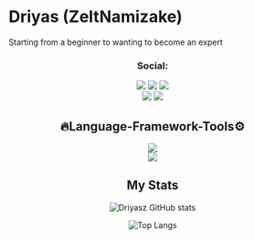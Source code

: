 # Driyas (ZeltNamizake)
Starting from a beginner to wanting to become an expert 
<div align="center">

### Social:
<div align="center">
<img src="https://img.shields.io/badge/instagram-pink?style=for-the-badge&logo=instagram">
<img src="https://img.shields.io/badge/threads-black?style=for-the-badge&logo=threads">
<img src="https://img.shields.io/badge/telegram-cyan?style=for-the-badge&logo=telegram">
<br>
<img src="https://img.shields.io/badge/youtube-ff0303?style=for-the-badge&logo=youtube">
<img src="https://img.shields.io/badge/whatsapp-017300?style=for-the-badge&logo=whatsapp">
</div>

## 🔥Language-Framework-Tools⚙

<p>
  <a href="https://skillicons.dev">
    <img src="https://skillicons.dev/icons?i=js,nodejs,git" />
    <br>
    <img src="https://skillicons.dev/icons?i=github,vscode,ubuntu,windows" />
  </a>
</p>
</p>

## My Stats
![Driyasz GitHub stats](https://github-readme-stats.vercel.app/api?username=zeltnamizake&show_icons=true&theme=dark)

![Top Langs](https://github-readme-stats.vercel.app/api/top-langs/?username=ZeltNamizake&layout=compact&theme=dark&hide=batchfile)
</div>
